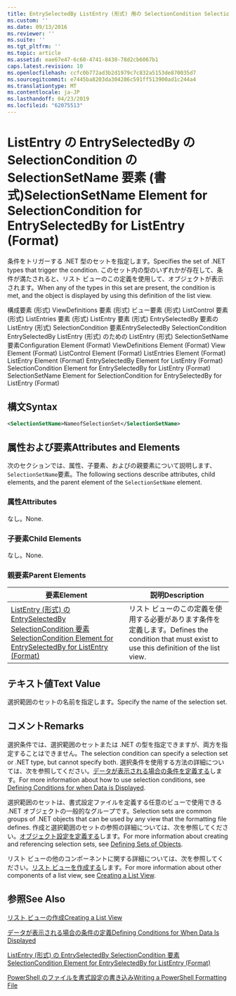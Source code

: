 ```yaml
---
title: EntrySelectedBy ListEntry (形式) 用の SelectionCondition SelectionSetName 要素 |Microsoft Docs
ms.custom: ''
ms.date: 09/13/2016
ms.reviewer: ''
ms.suite: ''
ms.tgt_pltfrm: ''
ms.topic: article
ms.assetid: eae67e47-6c60-4741-8430-78d2cb6067b1
caps.latest.revision: 10
ms.openlocfilehash: ccfc0b772ad3b2d1979c7c832a5153de870035d7
ms.sourcegitcommit: e7445ba8203da304286c591ff513900ad1c244a4
ms.translationtype: MT
ms.contentlocale: ja-JP
ms.lasthandoff: 04/23/2019
ms.locfileid: "62075513"
---
```

# <a name="selectionsetname-element-for-selectioncondition-for-entryselectedby-for-listentry-format"></a><span data-ttu-id="27429-102">ListEntry の EntrySelectedBy の SelectionCondition の SelectionSetName 要素 (書式)</span><span class="sxs-lookup"><span data-stu-id="27429-102">SelectionSetName Element for SelectionCondition for EntrySelectedBy for ListEntry (Format)</span></span>

<span data-ttu-id="27429-103">条件をトリガーする .NET 型のセットを指定します。</span><span class="sxs-lookup"><span data-stu-id="27429-103">Specifies the set of .NET types that trigger the condition.</span></span> <span data-ttu-id="27429-104">このセット内の型のいずれかが存在して、条件が満たされると、リスト ビューのこの定義を使用して、オブジェクトが表示されます。</span><span class="sxs-lookup"><span data-stu-id="27429-104">When any of the types in this set are present, the condition is met, and the object is displayed by using this definition of the list view.</span></span>

<span data-ttu-id="27429-105">構成要素 (形式) ViewDefinitions 要素 (形式) ビュー要素 (形式) ListControl 要素 (形式) ListEntries 要素 (形式) ListEntry 要素 (形式) EntrySelectedBy 要素の ListEntry (形式) SelectionCondition 要素EntrySelectedBy SelectionCondition EntrySelectedBy ListEntry (形式) のための ListEntry (形式) SelectionSetName 要素</span><span class="sxs-lookup"><span data-stu-id="27429-105">Configuration Element (Format) ViewDefinitions Element (Format) View Element (Format) ListControl Element (Format) ListEntries Element (Format) ListEntry Element (Format) EntrySelectedBy Element for ListEntry (Format) SelectionCondition Element for EntrySelectedBy for ListEntry (Format) SelectionSetName Element for SelectionCondition for EntrySelectedBy for ListEntry (Format)</span></span>

## <a name="syntax"></a><span data-ttu-id="27429-106">構文</span><span class="sxs-lookup"><span data-stu-id="27429-106">Syntax</span></span>

```xml
<SelectionSetName>NameofSelectionSet</SelectionSetName>
```

## <a name="attributes-and-elements"></a><span data-ttu-id="27429-107">属性および要素</span><span class="sxs-lookup"><span data-stu-id="27429-107">Attributes and Elements</span></span>

<span data-ttu-id="27429-108">次のセクションでは、属性、子要素、およびの親要素について説明します、`SelectionSetName`要素。</span><span class="sxs-lookup"><span data-stu-id="27429-108">The following sections describe attributes, child elements, and the parent element of the `SelectionSetName` element.</span></span>

### <a name="attributes"></a><span data-ttu-id="27429-109">属性</span><span class="sxs-lookup"><span data-stu-id="27429-109">Attributes</span></span>

<span data-ttu-id="27429-110">なし。</span><span class="sxs-lookup"><span data-stu-id="27429-110">None.</span></span>

### <a name="child-elements"></a><span data-ttu-id="27429-111">子要素</span><span class="sxs-lookup"><span data-stu-id="27429-111">Child Elements</span></span>

<span data-ttu-id="27429-112">なし。</span><span class="sxs-lookup"><span data-stu-id="27429-112">None.</span></span>

### <a name="parent-elements"></a><span data-ttu-id="27429-113">親要素</span><span class="sxs-lookup"><span data-stu-id="27429-113">Parent Elements</span></span>

|<span data-ttu-id="27429-114">要素</span><span class="sxs-lookup"><span data-stu-id="27429-114">Element</span></span>|<span data-ttu-id="27429-115">説明</span><span class="sxs-lookup"><span data-stu-id="27429-115">Description</span></span>|
|-------------|-----------------|
|[<span data-ttu-id="27429-116">ListEntry (形式) の EntrySelectedBy SelectionCondition 要素</span><span class="sxs-lookup"><span data-stu-id="27429-116">SelectionCondition Element for EntrySelectedBy for ListEntry (Format)</span></span>](./selectioncondition-element-for-entryselectedby-for-listcontrol-format.md)|<span data-ttu-id="27429-117">リスト ビューのこの定義を使用する必要があります条件を定義します。</span><span class="sxs-lookup"><span data-stu-id="27429-117">Defines the condition that must exist to use this definition of the list view.</span></span>|

## <a name="text-value"></a><span data-ttu-id="27429-118">テキスト値</span><span class="sxs-lookup"><span data-stu-id="27429-118">Text Value</span></span>

<span data-ttu-id="27429-119">選択範囲のセットの名前を指定します。</span><span class="sxs-lookup"><span data-stu-id="27429-119">Specify the name of the selection set.</span></span>

## <a name="remarks"></a><span data-ttu-id="27429-120">コメント</span><span class="sxs-lookup"><span data-stu-id="27429-120">Remarks</span></span>

<span data-ttu-id="27429-121">選択条件では、選択範囲のセットまたは .NET の型を指定できますが、両方を指定することはできません。</span><span class="sxs-lookup"><span data-stu-id="27429-121">The selection condition can specify a selection set or .NET type, but cannot specify both.</span></span> <span data-ttu-id="27429-122">選択条件を使用する方法の詳細については、次を参照してください。[データが表示される場合の条件を定義する](./defining-conditions-for-displaying-data.md)します。</span><span class="sxs-lookup"><span data-stu-id="27429-122">For more information about how to use selection conditions, see [Defining Conditions for when Data is Displayed](./defining-conditions-for-displaying-data.md).</span></span>

<span data-ttu-id="27429-123">選択範囲のセットは、書式設定ファイルを定義する任意のビューで使用できる .NET オブジェクトの一般的なグループです。</span><span class="sxs-lookup"><span data-stu-id="27429-123">Selection sets are common groups of .NET objects that can be used by any view that the formatting file defines.</span></span> <span data-ttu-id="27429-124">作成と選択範囲のセットの参照の詳細については、次を参照してください。[オブジェクト設定を定義する](./defining-selection-sets.md)します。</span><span class="sxs-lookup"><span data-stu-id="27429-124">For more information about creating and referencing selection sets, see [Defining Sets of Objects](./defining-selection-sets.md).</span></span>

<span data-ttu-id="27429-125">リスト ビューの他のコンポーネントに関する詳細については、次を参照してください。[リスト ビューを作成する](./creating-a-list-view.md)します。</span><span class="sxs-lookup"><span data-stu-id="27429-125">For more information about other components of a list view, see [Creating a List View](./creating-a-list-view.md).</span></span>

## <a name="see-also"></a><span data-ttu-id="27429-126">参照</span><span class="sxs-lookup"><span data-stu-id="27429-126">See Also</span></span>

[<span data-ttu-id="27429-127">リスト ビューの作成</span><span class="sxs-lookup"><span data-stu-id="27429-127">Creating a List View</span></span>](./creating-a-list-view.md)

[<span data-ttu-id="27429-128">データが表示される場合の条件の定義</span><span class="sxs-lookup"><span data-stu-id="27429-128">Defining Conditions for When Data Is Displayed</span></span>](./defining-conditions-for-displaying-data.md)

[<span data-ttu-id="27429-129">ListEntry (形式) の EntrySelectedBy SelectionCondition 要素</span><span class="sxs-lookup"><span data-stu-id="27429-129">SelectionCondition Element for EntrySelectedBy for ListEntry (Format)</span></span>](./selectioncondition-element-for-entryselectedby-for-listcontrol-format.md)

[<span data-ttu-id="27429-130">PowerShell のファイルを書式設定の書き込み</span><span class="sxs-lookup"><span data-stu-id="27429-130">Writing a PowerShell Formatting File</span></span>](./writing-a-powershell-formatting-file.md)
